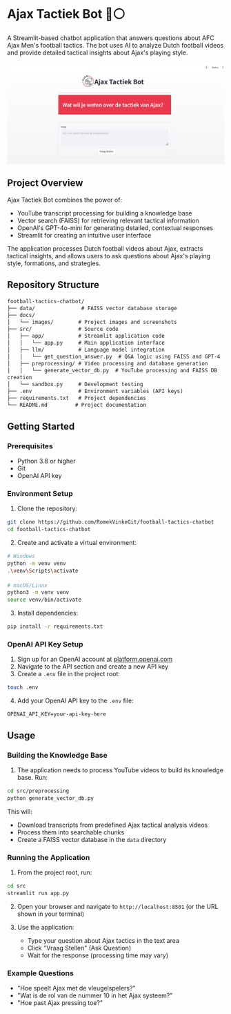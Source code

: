 # Ajax Tactiek Bot 🔴⚪

A Streamlit-based chatbot application that answers questions about AFC Ajax Men's football tactics. The bot uses AI to analyze Dutch football videos and provide detailed tactical insights about Ajax's playing style.

![Ajax Tactiek Bot Screenshot](docs/images/screenshot.png)

## Project Overview

Ajax Tactiek Bot combines the power of:
- YouTube transcript processing for building a knowledge base
- Vector search (FAISS) for retrieving relevant tactical information
- OpenAI's GPT-4o-mini for generating detailed, contextual responses
- Streamlit for creating an intuitive user interface

The application processes Dutch football videos about Ajax, extracts tactical insights, and allows users to ask questions about Ajax's playing style, formations, and strategies.

## Repository Structure

```
football-tactics-chatbot/
├── data/               # FAISS vector database storage
├── docs/              
│   └── images/        # Project images and screenshots
├── src/               # Source code
│   ├── app/           # Streamlit application code
│   │   └── app.py     # Main application interface
│   ├── llm/           # Language model integration
│   │   └── get_question_answer.py  # Q&A logic using FAISS and GPT-4
│   ├── preprocessing/ # Video processing and database generation
│   │   └── generate_vector_db.py  # YouTube processing and FAISS DB creation
│   └── sandbox.py     # Development testing
├── .env               # Environment variables (API keys)
├── requirements.txt   # Project dependencies
└── README.md         # Project documentation
```

## Getting Started

### Prerequisites

- Python 3.8 or higher
- Git
- OpenAI API key

### Environment Setup

1. Clone the repository:
```bash
git clone https://github.com/RomekVinkeGit/football-tactics-chatbot
cd football-tactics-chatbot
```

2. Create and activate a virtual environment:
```bash
# Windows
python -m venv venv
.\venv\Scripts\activate

# macOS/Linux
python3 -m venv venv
source venv/bin/activate
```

3. Install dependencies:
```bash
pip install -r requirements.txt
```

### OpenAI API Key Setup

1. Sign up for an OpenAI account at [platform.openai.com](https://platform.openai.com)
2. Navigate to the API section and create a new API key
3. Create a `.env` file in the project root:
```bash
touch .env
```
4. Add your OpenAI API key to the `.env` file:
```
OPENAI_API_KEY=your-api-key-here
```

## Usage

### Building the Knowledge Base

1. The application needs to process YouTube videos to build its knowledge base. Run:
```bash
cd src/preprocessing
python generate_vector_db.py
```

This will:
- Download transcripts from predefined Ajax tactical analysis videos
- Process them into searchable chunks
- Create a FAISS vector database in the `data` directory

### Running the Application

1. From the project root, run:
```bash
cd src
streamlit run app.py
```

2. Open your browser and navigate to `http://localhost:8501` (or the URL shown in your terminal)

3. Use the application:
   - Type your question about Ajax tactics in the text area
   - Click "Vraag Stellen" (Ask Question)
   - Wait for the response (processing time may vary)

### Example Questions

- "Hoe speelt Ajax met de vleugelspelers?"
- "Wat is de rol van de nummer 10 in het Ajax systeem?"
- "Hoe past Ajax pressing toe?"

